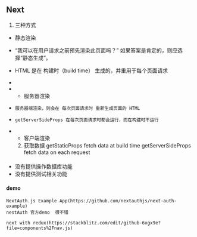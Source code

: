 ## Next
  1. 三种方式
   - 静态渲染 
-    “我可以在用户请求之前预先渲染此页面吗？” 如果答案是肯定的，则应选择“静态生成”。
-    HTML 是在 构建时（build time） 生成的，并重用于每个页面请求
-    
-    
   - 服务器渲染
-     服务器端渲染，则会在 每次页面请求时 重新生成页面的 HTML 
-     getServerSideProps 在每次页面请求时都会运行，而在构建时不运行
-     
   - 客户端渲染

  2. 获取数据
    getStaticProps  fetch data at build time
    getServerSideProps fetch data on each request



#### 
 - 没有提供操作数据库功能
 - 没有提供测试相关功能
  

#### demo

    NextAuth.js Example App(https://github.com/nextauthjs/next-auth-example)
    nestAuth 官方demo  很不错

    next with redux(https://stackblitz.com/edit/github-6xgx9e?file=components%2Fnav.js)